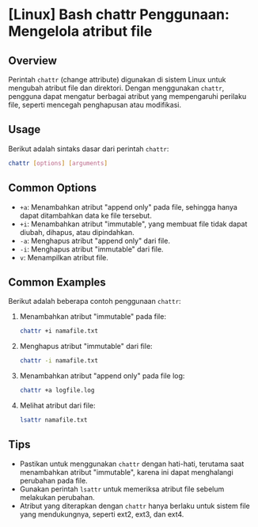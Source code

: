 # [Linux] Bash chattr Penggunaan: Mengelola atribut file

## Overview
Perintah `chattr` (change attribute) digunakan di sistem Linux untuk mengubah atribut file dan direktori. Dengan menggunakan `chattr`, pengguna dapat mengatur berbagai atribut yang mempengaruhi perilaku file, seperti mencegah penghapusan atau modifikasi.

## Usage
Berikut adalah sintaks dasar dari perintah `chattr`:

```bash
chattr [options] [arguments]
```

## Common Options
- `+a`: Menambahkan atribut "append only" pada file, sehingga hanya dapat ditambahkan data ke file tersebut.
- `+i`: Menambahkan atribut "immutable", yang membuat file tidak dapat diubah, dihapus, atau dipindahkan.
- `-a`: Menghapus atribut "append only" dari file.
- `-i`: Menghapus atribut "immutable" dari file.
- `v`: Menampilkan atribut file.

## Common Examples
Berikut adalah beberapa contoh penggunaan `chattr`:

1. Menambahkan atribut "immutable" pada file:
   ```bash
   chattr +i namafile.txt
   ```

2. Menghapus atribut "immutable" dari file:
   ```bash
   chattr -i namafile.txt
   ```

3. Menambahkan atribut "append only" pada file log:
   ```bash
   chattr +a logfile.log
   ```

4. Melihat atribut dari file:
   ```bash
   lsattr namafile.txt
   ```

## Tips
- Pastikan untuk menggunakan `chattr` dengan hati-hati, terutama saat menambahkan atribut "immutable", karena ini dapat menghalangi perubahan pada file.
- Gunakan perintah `lsattr` untuk memeriksa atribut file sebelum melakukan perubahan.
- Atribut yang diterapkan dengan `chattr` hanya berlaku untuk sistem file yang mendukungnya, seperti ext2, ext3, dan ext4.